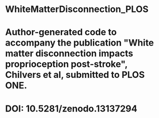 # WhiteMatterDisconnection_PLOS

# Author-generated code to accompany the publication "White matter disconnection impacts proprioception post-stroke", Chilvers et al, submitted to PLOS ONE.
# DOI: 10.5281/zenodo.13137294 
